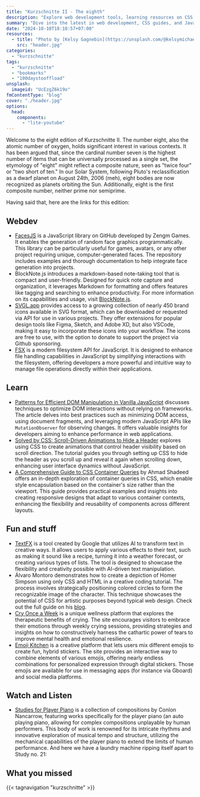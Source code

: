 ```yaml
---
title: "Kurzschnitte II - The eighth"
description: "Explore web development tools, learning resources on CSS and JavaScript, plus fun AI tools and emoji innovations in Kurzschnitte II's 8th edition."
summary: "Dive into the latest in web development, CSS guides, and JavaScript tips in Kurzschnitte II's edition 8. Includes unique AI text transformations, emoji creativity, and tips for efficient DOM manipulation, plus resources for enhancing your coding and design skills."
date: "2024-10-10T18:10:57+07:00"
resources:
  - title: "Photo by [Kelsy Gagnebin](https://unsplash.com/@kelsymichael) via [Unsplash](https://unsplash.com/)"
    src: "header.jpg"
categories:
  - "kurzschnitte"
tags:
  - "kurzschnitte"
  - "bookmarks"
  - "100daystooffload"
unsplash:
  imageid: "UcEzgZ6k19o"
fmContentType: "blog"
cover: "./header.jpg"
options:
  head:
    components:
      - "lite-youtube"
---
```


Welcome to the eight edition of Kurzschnitte II. The number eight, also the atomic number of oxygen, holds significant interest in various contexts. It has been argued that, since the cardinal number seven is the highest number of items that can be universally processed as a single set, the etymology of "eight" might reflect a composite nature, seen as "twice four" or "two short of ten." In our Solar System, following Pluto's reclassification as a dwarf planet on August 24th, 2006 (meh), eight bodies are now recognized as planets orbiting the Sun. Additionally, eight is the first composite number, neither prime nor semiprime.

Having said that, here are the links for this edition:

## Webdev

- [FacesJS](https://github.com/zengm-games/facesjs) is a JavaScript library on GitHub developed by Zengm Games. It enables the generation of random face graphics programmatically. This library can be particularly useful for games, avatars, or any other project requiring unique, computer-generated faces. The repository includes examples and thorough documentation to help integrate face generation into projects.
- BlockNote.js introduces a markdown-based note-taking tool that is compact and user-friendly. Designed for quick note capture and organization, it leverages Markdown for formatting and offers features like tagging and searching to enhance productivity. For more information on its capabilities and usage, visit [BlockNote.js](https://www.blocknotejs.org/).
- [SVGL.app](https://svgl.app/) provides access to a growing collection of nearly 450 brand icons available in SVG format, which can be downloaded or requested via API for use in various projects. They offer extensions for popular design tools like Figma, Sketch, and Adobe XD, but also VSCode, making it easy to incorporate these icons into your workflow. The icons are free to use, with the option to donate to support the project via Github sponsoring.
- [FSX](https://humanwhocodes.com/blog/2024/01/fsx-modern-filesystem-api-javascript/) is a modern filesystem API for JavaScript. It is designed to enhance file handling capabilities in JavaScript by simplifying interactions with the filesystem, offering developers a more powerful and intuitive way to manage file operations directly within their applications.

## Learn 

- [Patterns for Efficient DOM Manipulation in Vanilla JavaScript](https://blog.logrocket.com/patterns-efficient-dom-manipulation-vanilla-javascript/) discusses techniques to optimize DOM interactions without relying on frameworks. The article delves into best practices such as minimizing DOM access, using document fragments, and leveraging modern JavaScript APIs like `MutationObserver` for observing changes. It offers valuable insights for developers aiming to enhance performance in web applications.
- [Solved by CSS: Scroll-Driven Animations to Hide a Header](https://www.bram.us/2024/09/29/solved-by-css-scroll-driven-animations-hide-a-header-when-scrolling-up-show-it-again-when-scrolling-down/) explores using CSS to create animations that control header visibility based on scroll direction. The tutorial guides you through setting up CSS to hide the header as you scroll up and reveal it again when scrolling down, enhancing user interface dynamics without JavaScript.
- [A Comprehensive Guide to CSS Container Queries](https://ishadeed.com/article/css-container-query-guide/) by Ahmad Shadeed offers an in-depth exploration of container queries in CSS, which enable style encapsulation based on the container's size rather than the viewport. This guide provides practical examples and insights into creating responsive designs that adapt to various container contexts, enhancing the flexibility and reusability of components across different layouts.

## Fun and stuff

- [TextFX](https://textfx.withgoogle.com/) is a tool created by Google that utilizes AI to transform text in creative ways. It allows users to apply various effects to their text, such as making it sound like a recipe, turning it into a weather forecast, or creating various types of lists. The tool is designed to showcase the flexibility and creativity possible with AI-driven text manipulation.
- Álvaro Montoro demonstrates how to create a depiction of Homer Simpson using only CSS and HTML in a creative coding tutorial. The process involves strategically positioning colored circles to form the recognizable image of the character. This technique showcases the potential of CSS for artistic purposes beyond typical web design. Check out the full guide on his [blog](https://alvaromontoro.com/blog/67853/drawing-homer-simpson-using-circles-in-css).
- [Cry Once a Week](https://www.cryonceaweek.com/) is a unique wellness platform that explores the therapeutic benefits of crying. The site encourages visitors to embrace their emotions through weekly crying sessions, providing strategies and insights on how to constructively harness the cathartic power of tears to improve mental health and emotional resilience.
- [Emoji Kitchen](https://emojikitchen.com/) is a creative platform that lets users mix different emojis to create fun, hybrid stickers. The site provides an interactive way to combine elements of various emojis, offering nearly endless combinations for personalized expression through digital stickers. Those emojis are available for use in messaging apps (for instance via Gboard) and social media platforms.

## Watch and Listen

- [Studies for Player Piano](https://en.wikipedia.org/wiki/Studies_for_Player_Piano_(Nancarrow)) is a collection of compositions by Conlon Nancarrow, featuring works specifically for the player piano (an auto playing piano, allowing for complex compositions unplayable by human performers. This body of work is renowned for its intricate rhythms and innovative exploration of musical tempo and structure, utilizing the mechanical capabilities of the player piano to extend the limits of human performance. And here we have a laundry machine ripping itself apart to Study no. 21:

<lite-youtube videoid="8T9xSoaXPPg" />

 
## What you missed

{{< tagnavigation "kurzschnitte" >}}
